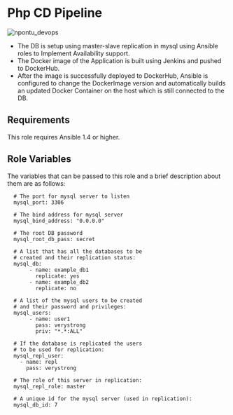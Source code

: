 # Php CD Pipeline
![npontu_devops](https://github.com/belisky/npontu_DevOps/assets/61013338/f21f41e9-9429-4bcf-9e36-5fc0d6460039)

- The DB is setup using master-slave replication in mysql using Ansible roles to Implement Availability support.
- The Docker image of the Application is built using Jenkins and pushed to DockerHub.
- After the image is successfully deployed to DockerHub, Ansible is configured to change the DockerImage version and automatically builds an updated Docker Container on the host which is still connected to the DB.

## Requirements

This role requires Ansible 1.4 or higher.

## Role Variables

The variables that can be passed to this role and a brief description about
them are as follows:

      # The port for mysql server to listen
      mysql_port: 3306

      # The bind address for mysql server
      mysql_bind_address: "0.0.0.0"

      # The root DB password
      mysql_root_db_pass: secret

      # A list that has all the databases to be
      # created and their replication status:
      mysql_db:
           - name: example_db1
             replicate: yes
           - name: example_db2
             replicate: no

      # A list of the mysql users to be created
      # and their password and privileges:
      mysql_users:
           - name: user1
             pass: verystrong
             priv: "*.*:ALL"

      # If the database is replicated the users
      # to be used for replication:
      mysql_repl_user:
        - name: repl
          pass: verystrong

      # The role of this server in replication:
      mysql_repl_role: master

      # A unique id for the mysql server (used in replication):
      mysql_db_id: 7
